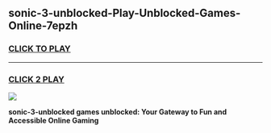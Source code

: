 
## sonic-3-unblocked-Play-Unblocked-Games-Online-7epzh
<h3>
<a href="https://premium76.site?title=sonic-3-unblocked&ref=25A">CLICK TO PLAY</a></h3>
<hr>

<h3>
<a href="https://premium76.site?title=sonic-3-unblocked&ref=25A">CLICK 2 PLAY</a>
  
</h3>

<a href="https://premium76.site?title=sonic-3-unblocked&ref=25A"><img src="https://clearcache.store/games.png"></a>


**sonic-3-unblocked games unblocked: Your Gateway to Fun and Accessible Online Gaming**
